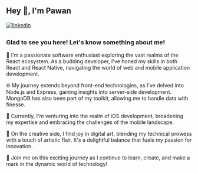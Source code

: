 ## Hey 👋, I'm Pawan  

<a href="https://in.linkedin.com/in/bypawan" target="_blank">
<img src=https://img.shields.io/badge/linkedin-%231E77B5.svg?&style=for-the-badge&logo=linkedin&logoColor=white alt=linkedin style="margin-bottom: 5px;" />
</a>  

### Glad to see you here! Let's know something about me!  

👋 I'm a passionate software enthusiast exploring the vast realms of the React ecosystem. As a budding developer, I've honed my skills in both React and React Native, navigating the world of web and mobile application development.

🌐 My journey extends beyond front-end technologies, as I've delved into Node.js and Express, gaining insights into server-side development. MongoDB has also been part of my toolkit, allowing me to handle data with finesse.

📱 Currently, I'm venturing into the realm of iOS development, broadening my expertise and embracing the challenges of the mobile landscape.

🎨 On the creative side, I find joy in digital art, blending my technical prowess with a touch of artistic flair. It's a delightful balance that fuels my passion for innovation.

🚀 Join me on this exciting journey as I continue to learn, create, and make a mark in the dynamic world of technology!

<br/>  
